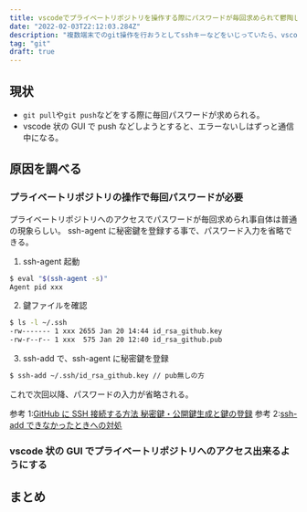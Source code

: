 ```yaml
---
title: vscodeでプライベートリポジトリを操作する際にパスワードが毎回求められて鬱陶しいので、解決する
date: "2022-02-03T22:12:03.284Z"
description: "複数端末でのgit操作を行おうとしてsshキーなどをいじっていたら、vscodeでプライベートリポジトリを操作する際にパスワードが毎回求められるようになった。流石に鬱陶しいので、解決していく"
tag: "git"
draft: true
---
```


## 現状

- `git pull`や`git push`などをする際に毎回パスワードが求められる。
- vscode 状の GUI で push などしようとすると、エラーないしはずっと通信中になる。

## 原因を調べる

### プライベートリポジトリの操作で毎回パスワードが必要

プライベートリポジトリへのアクセスでパスワードが毎回求められ事自体は普通の現象らしい。
ssh-agent に秘密鍵を登録する事で、パスワード入力を省略できる。

1. ssh-agent 起動

```bash
$ eval "$(ssh-agent -s)"
Agent pid xxx
```

2. 鍵ファイルを確認

```bash
$ ls -l ~/.ssh
-rw------- 1 xxx 2655 Jan 20 14:44 id_rsa_github.key
-rw-r--r-- 1 xxx  575 Jan 20 12:40 id_rsa_github.pub
```

3. ssh-add で、ssh-agent に秘密鍵を登録

```bash
$ ssh-add ~/.ssh/id_rsa_github.key // pub無しの方
```

これで次回以降、パスワードの入力が省略される。

参考 1:[GitHub に SSH 接続する方法 秘密鍵・公開鍵生成と鍵の登録](https://style.potepan.com/articles/31064.html)
参考 2:[ssh-add できなかったときへの対処](https://qiita.com/sshojiro/items/60982f06c1a0ba88c160)

### vscode 状の GUI でプライベートリポジトリへのアクセス出来るようにする

## まとめ
